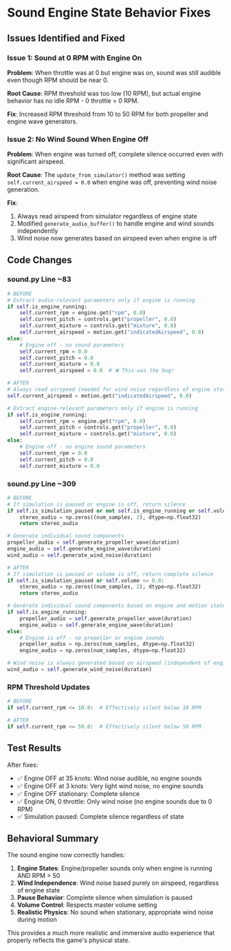 # Sound Engine State Behavior Fixes

## Issues Identified and Fixed

### Issue 1: Sound at 0 RPM with Engine On
**Problem**: When throttle was at 0 but engine was on, sound was still audible even though RPM should be near 0.

**Root Cause**: RPM threshold was too low (10 RPM), but actual engine behavior has no idle RPM - 0 throttle = 0 RPM.

**Fix**: Increased RPM threshold from 10 to 50 RPM for both propeller and engine wave generators.

### Issue 2: No Wind Sound When Engine Off
**Problem**: When engine was turned off, complete silence occurred even with significant airspeed.

**Root Cause**: The `update_from_simulator()` method was setting `self.current_airspeed = 0.0` when engine was off, preventing wind noise generation.

**Fix**: 
1. Always read airspeed from simulator regardless of engine state
2. Modified `generate_audio_buffer()` to handle engine and wind sounds independently
3. Wind noise now generates based on airspeed even when engine is off

## Code Changes

### sound.py Line ~83
```python
# BEFORE
# Extract audio-relevant parameters only if engine is running
if self.is_engine_running:
    self.current_rpm = engine.get("rpm", 0.0)
    self.current_pitch = controls.get("propeller", 0.0)
    self.current_mixture = controls.get("mixture", 0.0)
    self.current_airspeed = motion.get("indicatedAirspeed", 0.0)
else:
    # Engine off - no sound parameters
    self.current_rpm = 0.0
    self.current_pitch = 0.0
    self.current_mixture = 0.0
    self.current_airspeed = 0.0  # ❌ This was the bug!

# AFTER
# Always read airspeed (needed for wind noise regardless of engine state)
self.current_airspeed = motion.get("indicatedAirspeed", 0.0)

# Extract engine-relevant parameters only if engine is running
if self.is_engine_running:
    self.current_rpm = engine.get("rpm", 0.0)
    self.current_pitch = controls.get("propeller", 0.0)
    self.current_mixture = controls.get("mixture", 0.0)
else:
    # Engine off - no engine sound parameters
    self.current_rpm = 0.0
    self.current_pitch = 0.0
    self.current_mixture = 0.0
```

### sound.py Line ~309
```python
# BEFORE
# If simulation is paused or engine is off, return silence
if self.is_simulation_paused or not self.is_engine_running or self.volume <= 0.0:
    stereo_audio = np.zeros((num_samples, 2), dtype=np.float32)
    return stereo_audio

# Generate individual sound components
propeller_audio = self.generate_propeller_wave(duration)
engine_audio = self.generate_engine_wave(duration)
wind_audio = self.generate_wind_noise(duration)

# AFTER
# If simulation is paused or volume is off, return complete silence
if self.is_simulation_paused or self.volume <= 0.0:
    stereo_audio = np.zeros((num_samples, 2), dtype=np.float32)
    return stereo_audio

# Generate individual sound components based on engine and motion state
if self.is_engine_running:
    propeller_audio = self.generate_propeller_wave(duration)
    engine_audio = self.generate_engine_wave(duration)
else:
    # Engine is off - no propeller or engine sounds
    propeller_audio = np.zeros(num_samples, dtype=np.float32)
    engine_audio = np.zeros(num_samples, dtype=np.float32)

# Wind noise is always generated based on airspeed (independent of engine state)
wind_audio = self.generate_wind_noise(duration)
```

### RPM Threshold Updates
```python
# BEFORE
if self.current_rpm <= 10.0:  # Effectively silent below 10 RPM

# AFTER  
if self.current_rpm <= 50.0:  # Effectively silent below 50 RPM
```

## Test Results

After fixes:
- ✅ Engine OFF at 35 knots: Wind noise audible, no engine sounds
- ✅ Engine OFF at 3 knots: Very light wind noise, no engine sounds  
- ✅ Engine OFF stationary: Complete silence
- ✅ Engine ON, 0 throttle: Only wind noise (no engine sounds due to 0 RPM)
- ✅ Simulation paused: Complete silence regardless of state

## Behavioral Summary

The sound engine now correctly handles:

1. **Engine States**: Engine/propeller sounds only when engine is running AND RPM > 50
2. **Wind Independence**: Wind noise based purely on airspeed, regardless of engine state
3. **Pause Behavior**: Complete silence when simulation is paused
4. **Volume Control**: Respects master volume setting
5. **Realistic Physics**: No sound when stationary, appropriate wind noise during motion

This provides a much more realistic and immersive audio experience that properly reflects the game's physical state.
